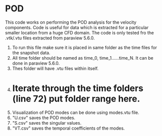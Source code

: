 # POD
This code works on performing the POD analysis for the velocity components. Code is useful for data which is extracted for a particular smaller location from a huge CFD domain. The code is only tested fro the .vtk/.vtu files extracted from paraview 5.6.0.


1. To run this file make sure it is placed in same folder as the time files for the snapshot data.
2. All time folder should be named as time_0, time_1......time_N. It can be done in paraview 5.6.0.
3. Thes folder will have .vtu files within itself.
4. # Iterate through the time folders (line 72) put folder range here.
5. Visualization of POD modes can be done using modes.vtu file.
6. "U.csv" saves the POD modes.
7. "S.csv" saves the singular values.
8. "VT.csv" saves the temporal coefficients of the modes.
